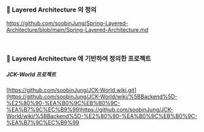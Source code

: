 
### 🚀 Layered Architecture 의 정의
https://github.com/soobinJung/Spring-Layered-Architecture/blob/main/Spring-Layered-Architecture.md

<br>

### 🚀 Layered Architecture 에 기반하여 정의한 프로젝트

##### JCK-World 프로젝트
[https://github.com/soobinJung/JCK-World.wiki.git](https://github.com/soobinJung/JCK-World/wiki/%5BBackend%5D-%E2%80%90-%EA%B0%9C%EB%B0%9C-%EA%B7%9C%EC%B9%99)https://github.com/soobinJung/JCK-World/wiki/%5BBackend%5D-%E2%80%90-%EA%B0%9C%EB%B0%9C-%EA%B7%9C%EC%B9%99

